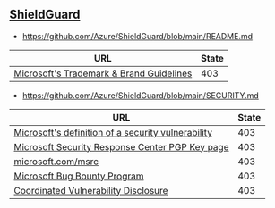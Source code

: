 
## [ShieldGuard](https://github.com/Azure/ShieldGuard)
* https://github.com/Azure/ShieldGuard/blob/main/README.md

| URL | State |
| --- | --- |
| [Microsoft's Trademark & Brand Guidelines](https://www.microsoft.com/en-us/legal/intellectualproperty/trademarks/usage/general) | 403 |

* https://github.com/Azure/ShieldGuard/blob/main/SECURITY.md

| URL | State |
| --- | --- |
| [Microsoft's definition of a security vulnerability](https://aka.ms/opensource/security/definition) | 403 |
| [Microsoft Security Response Center PGP Key page](https://aka.ms/opensource/security/pgpkey) | 403 |
| [microsoft.com/msrc](https://aka.ms/opensource/security/msrc) | 403 |
| [Microsoft Bug Bounty Program](https://aka.ms/opensource/security/bounty) | 403 |
| [Coordinated Vulnerability Disclosure](https://aka.ms/opensource/security/cvd) | 403 |
